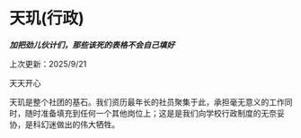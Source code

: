 # 天玑(行政)

***加把劲儿伙计们，那些该死的表格不会自己填好***

上次更新：2025/9/21

天天开心

天玑是整个社团的基石。我们资历最年长的社员聚集于此，承担毫无意义的工作同时，随时准备填充到任何一个其他岗位上；这是是我们向学校行政制度的无奈妥协，是科幻迷做出的伟大牺牲。